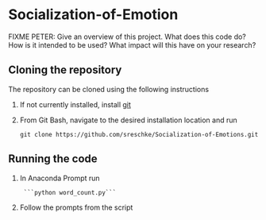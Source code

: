# Socialization-of-Emotion

FIXME PETER: Give an overview of this project. What does this code do? How is it intended to be used? What impact will this have on your research?

## Cloning the repository
The repository can be cloned using the following instructions
   1) If not currently installed, install [git](https://git-scm.com/)
   2) From Git Bash, navigate to the desired installation location and run
   
   		```git clone https://github.com/sreschke/Socialization-of-Emotions.git```

## Running the code
1) In Anaconda Prompt run

   		```python word_count.py```

2) Follow the prompts from the script
